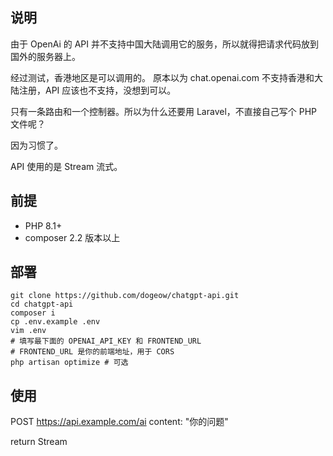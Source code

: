 ## 说明

由于 OpenAi 的 API 并不支持中国大陆调用它的服务，所以就得把请求代码放到国外的服务器上。

经过测试，香港地区是可以调用的。 原本以为 chat.openai.com 不支持香港和大陆注册，API 应该也不支持，没想到可以。

只有一条路由和一个控制器。所以为什么还要用 Laravel，不直接自己写个 PHP 文件呢？

因为习惯了。

API 使用的是 Stream 流式。

## 前提

- PHP 8.1+
- composer 2.2 版本以上

## 部署

```shell
git clone https://github.com/dogeow/chatgpt-api.git
cd chatgpt-api
composer i
cp .env.example .env
vim .env
# 填写最下面的 OPENAI_API_KEY 和 FRONTEND_URL
# FRONTEND_URL 是你的前端地址，用于 CORS
php artisan optimize # 可选
```

## 使用

POST https://api.example.com/ai
content: "你的问题"

return Stream
